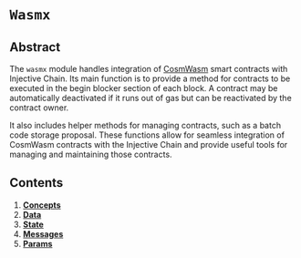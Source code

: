 # `Wasmx`

## Abstract

The `wasmx` module handles integration of [CosmWasm](https://cosmwasm.com) smart contracts with Injective Chain.
Its main function is to provide a method for contracts to be executed in the begin blocker section of each block.
A contract may be automatically deactivated if it runs out of gas but can be reactivated by the contract owner.

It also includes helper methods for managing contracts, such as a batch code storage proposal. These functions allow for seamless integration of CosmWasm contracts with the Injective Chain and provide useful tools for managing and maintaining those contracts.

## Contents

1. **[Concepts](./01_concepts.md)**
2. **[Data](./02_data.md)**
3. **[State](./03_proposals.md)**
4. **[Messages](./04_messages.md)**
5. **[Params](./05_params.md)**

